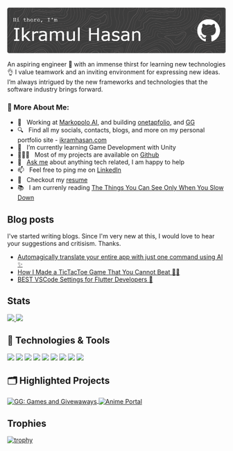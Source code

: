![Header](./header_2.png)

An aspiring engineer 🚀 with an immense thirst for learning new technologies 👌 I value teamwork and an inviting environment for expressing new
ideas. I’m always intrigued by the new frameworks and technologies that the software industry brings forward.

<!-- <img align="right" alt="GIF" src="https://raw.githubusercontent.com/rahul-jha98/rahul-jha98/main/techstack.gif" width="360px"/> -->
  
### 🧐 More About Me:

- 🔭 &nbsp; Working at [Markopolo AI](https://markopolo.ai), and building [onetapfolio](https://onetapfolio.com), and [GG](https://ikramhasan.com/gg)
- 🔍 &nbsp; Find all my socials, contacts, blogs, and more on my personal portfolio site - [ikramhasan.com](https://www.ikramhasan.com/)
- 🌱 &nbsp; I’m currently learning Game Development with Unity
- 👨🏻‍💻 &nbsp; Most of my projects are available on [Github](https://github.com/ikramhasan?tab=repositories)
- 💬 &nbsp; [Ask me](mailto:ikramhasan.dev@gmail.com) about anything tech related, I am happy to help
- 📫 &nbsp; Feel free to ping me on [LinkedIn](https://www.linkedin.com/in/ikramhasan/)
- 📝 &nbsp; Checkout my [resume](https://drive.google.com/file/d/1fDyNcJTpZihq5FeE5Dae8pQPApkVpiiA/view)
- 📚 &nbsp; I am currenly reading [The Things You Can See Only When You Slow Down](https://www.goodreads.com/book/show/30780006-the-things-you-can-see-only-when-you-slow-down)

## Blog posts

I've started writing blogs. Since I'm very new at this, I would love to hear your suggestions and critisism. Thanks. 

<!-- BLOG-POST-LIST:START -->
- [Automagically translate your entire app with just one command using AI ✨](https://blog.ikramhasan.com/automagically-translate-your-entire-app-with-just-one-command-using-ai)
- [How I Made a TicTacToe Game That You Cannot Beat 🙅‍♂️](https://blog.ikramhasan.com/how-i-made-a-tictactoe-game-that-you-cannot-beat)
- [BEST VSCode Settings for Flutter Developers 🚀](https://blog.ikramhasan.com/best-vscode-settings-for-flutter-developers)
<!-- BLOG-POST-LIST:END -->

## Stats

<p align="left">
  <a href="https://www.ikramhasan.com/">
  <img width="49.5%" src="https://github-readme-stats.vercel.app/api?username=ikramhasan&count_private=true&show_icons=true&theme=radical" />
    <img width="49.5%" src="https://github-readme-stats.vercel.app/api/top-langs/?username=ikramhasan&count_private=true&show_icons=true&theme=radical&layout=compact&langs_count=4" />
  </a>
</p>

## 🔧 Technologies & Tools

![](https://img.shields.io/badge/Editor-VS_Code-informational?style=flat&logo=visual-studio-code&logoColor=white&color=6aa6f8)
![](https://img.shields.io/badge/Code-Dart-informational?style=flat&logo=dart&logoColor=white&color=6aa6f8)
![](https://img.shields.io/badge/Code-Java-informational?style=flat&logo=java&logoColor=white&color=6aa6f8)
![](https://img.shields.io/badge/Code-JavaScript-informational?style=flat&logo=javascript&logoColor=white&color=6aa6f8)
![](https://img.shields.io/badge/Framework-Flutter-informational?style=flat&logo=flutter&logoColor=white&color=6aa6f8)
![](https://img.shields.io/badge/Framework-React-informational?style=flat&logo=react&logoColor=white&color=6aa6f8)
![](https://img.shields.io/badge/Design-Figma-informational?style=flat&logo=figma&logoColor=white&color=6aa6f8)
![](https://img.shields.io/badge/OS-Linux-informational?style=flat&logo=linux&logoColor=white&color=6aa6f8)
![](https://img.shields.io/badge/OS-Windows-informational?style=flat&logo=windows&logoColor=white&color=6aa6f8)

## 🗂️ Highlighted Projects

<a href="https://github.com/ikramhasan/GG-Games-and-Giveaways">
  <img align="center" src="https://github-readme-stats.vercel.app/api/pin/?username=ikramhasan&repo=GG-Games-and-Giveaways&show_icons=true&line_height=27&title_color=6aa6f8&text_color=8a919a&icon_color=6aa6f8&bg_color=22272e" alt="GG: Games and Givewaways" />
</a>

<a href="https://github.com/ikramhasan/Impossible-TicTacToe-Ai">
  <img align="center" src="https://github-readme-stats.vercel.app/api/pin/?username=ikramhasan&repo=Impossible-TicTacToe-Ai&show_icons=true&line_height=27&title_color=6aa6f8&text_color=8a919a&icon_color=6aa6f8&bg_color=22272e" alt="Anime Portal" />
</a>

## Trophies

[![trophy](https://github-profile-trophy.vercel.app/?username=ikramhasan&theme=onedark)](https://github.com/ryo-ma/github-profile-trophy)


<!--
**ikramhasan/ikramhasan** is a ✨ _special_ ✨ repository because its `README.md` (this file) appears on your GitHub profile.

Here are some ideas to get you started:

- 🔭 I’m currently working on ...
- 🌱 I’m currently learning ...
- 👯 I’m looking to collaborate on ...
- 🤔 I’m looking for help with ...
- 💬 Ask me about ...
- 📫 How to reach me: ...
- 😄 Pronouns: ...
- ⚡ Fun fact: ...

import Vue from "vue";
import App from "./App.vue";
import TypeIt from "typeit";

Vue.config.productionTip = false;

new Vue({
  render: h => h(App)
}).$mount("#app");

new TypeIt("#inner-demo-2", {
  speed: 100,
  lifelike: true,
  cursor: true,
  cursorSpeed: 300,
  loop: true
})
  .pause(1000)
  .type('<span style="font-family: Segoe UI Emoji">👋</span>', {
    html: true
  })
  .type("&nbspHi&nbspthere!&nbspI'm&nbspIkramul&nbspHasan.")
  .pause(750)
  .move(-6)
  .delete(3, { deleteSpeed: 130 })
  .pause(500)
  //.type("&nbspcom")
  //.pause(500)
  .move(-5)
  .type("https://")
  .move(11)
  .type("com")
  .move("END")
  .pause(1000)
  .go();

-->

